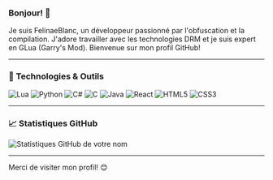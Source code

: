 ### Bonjour! 👋

Je suis FelinaeBlanc, un développeur passionné par l'obfuscation et la compilation. J'adore travailler avec les technologies DRM et je suis expert en GLua (Garry's Mod). Bienvenue sur mon profil GitHub!

---

### 🚀 Technologies & Outils

![Lua](https://img.shields.io/badge/-Lua-2C2D72?style=flat-square&logo=lua)
![Python](https://img.shields.io/badge/-Python-3776AB?style=flat-square&logo=python&logoColor=white)
![C#](https://img.shields.io/badge/-C%23-239120?style=flat-square&logo=c-sharp&logoColor=white)
![C](https://img.shields.io/badge/-C-A8B9CC?style=flat-square&logo=c&logoColor=white)
![Java](https://img.shields.io/badge/-Java-007396?style=flat-square&logo=java&logoColor=white)
![React](https://img.shields.io/badge/-React-61DAFB?style=flat-square&logo=react&logoColor=white)
![HTML5](https://img.shields.io/badge/-HTML5-E34F26?style=flat-square&logo=html5&logoColor=white)
![CSS3](https://img.shields.io/badge/-CSS3-1572B6?style=flat-square&logo=css3&logoColor=white)

---

### 📈 Statistiques GitHub

![Statistiques GitHub de votre nom](https://github-readme-stats.vercel.app/api?username=FelinaeBlanc&show_icons=true&theme=radical)

---

Merci de visiter mon profil! 😊
